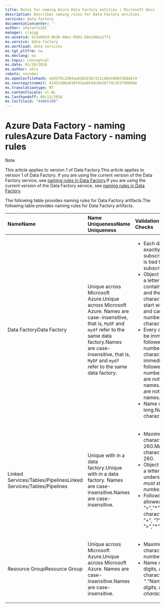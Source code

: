 ```yaml
---
title: Rules for naming Azure Data Factory entities | Microsoft Docs
description: Describes naming rules for Data Factory entities.
services: data-factory
documentationcenter: ''
author: sharonlo101
manager: craigg
ms.assetid: bc5e801d-0b3b-48ec-9501-bb4146ea17f1
ms.service: data-factory
ms.workload: data-services
ms.tgt_pltfrm: na
ms.devlang: na
ms.topic: conceptual
ms.date: 01/10/2018
ms.author: shlo
robots: noindex
ms.openlocfilehash: eb4579c2d94ae610d21b7221c0b410b07268d419
ms.sourcegitcommit: d1451406a010fd3aa854dc8e5b77dc5537d8050e
ms.translationtype: MT
ms.contentlocale: nl-NL
ms.lasthandoff: 09/13/2018
ms.locfileid: "44865100"
---
```

# <a name="azure-data-factory---naming-rules"></a><span data-ttu-id="a0c78-103">Azure Data Factory - naming rules</span><span class="sxs-lookup"><span data-stu-id="a0c78-103">Azure Data Factory - naming rules</span></span>
> [!NOTE]
> <span data-ttu-id="a0c78-104">This article applies to version 1 of Data Factory.</span><span class="sxs-lookup"><span data-stu-id="a0c78-104">This article applies to version 1 of Data Factory.</span></span> <span data-ttu-id="a0c78-105">If you are using the current version of the Data Factory service, see [naming rules in Data Factory](../naming-rules.md).</span><span class="sxs-lookup"><span data-stu-id="a0c78-105">If you are using the current version of the Data Factory service, see [naming rules in Data Factory](../naming-rules.md).</span></span>

<span data-ttu-id="a0c78-106">The following table provides naming rules for Data Factory artifacts.</span><span class="sxs-lookup"><span data-stu-id="a0c78-106">The following table provides naming rules for Data Factory artifacts.</span></span>

| <span data-ttu-id="a0c78-107">Name</span><span class="sxs-lookup"><span data-stu-id="a0c78-107">Name</span></span> | <span data-ttu-id="a0c78-108">Name Uniqueness</span><span class="sxs-lookup"><span data-stu-id="a0c78-108">Name Uniqueness</span></span> | <span data-ttu-id="a0c78-109">Validation Checks</span><span class="sxs-lookup"><span data-stu-id="a0c78-109">Validation Checks</span></span> |
|:--- |:--- |:--- |
| <span data-ttu-id="a0c78-110">Data Factory</span><span class="sxs-lookup"><span data-stu-id="a0c78-110">Data Factory</span></span> |<span data-ttu-id="a0c78-111">Unique across Microsoft Azure.</span><span class="sxs-lookup"><span data-stu-id="a0c78-111">Unique across Microsoft Azure.</span></span> <span data-ttu-id="a0c78-112">Names are case-insensitive, that is, `MyDF` and `mydf` refer to the same data factory.</span><span class="sxs-lookup"><span data-stu-id="a0c78-112">Names are case-insensitive, that is, `MyDF` and `mydf` refer to the same data factory.</span></span> |<ul><li><span data-ttu-id="a0c78-113">Each data factory is tied to exactly one Azure subscription.</span><span class="sxs-lookup"><span data-stu-id="a0c78-113">Each data factory is tied to exactly one Azure subscription.</span></span></li><li><span data-ttu-id="a0c78-114">Object names must start with a letter or a number, and can contain only letters, numbers, and the dash (-) character.</span><span class="sxs-lookup"><span data-stu-id="a0c78-114">Object names must start with a letter or a number, and can contain only letters, numbers, and the dash (-) character.</span></span></li><li><span data-ttu-id="a0c78-115">Every dash (-) character must be immediately preceded and followed by a letter or a number.</span><span class="sxs-lookup"><span data-stu-id="a0c78-115">Every dash (-) character must be immediately preceded and followed by a letter or a number.</span></span> <span data-ttu-id="a0c78-116">Consecutive dashes are not permitted in container names.</span><span class="sxs-lookup"><span data-stu-id="a0c78-116">Consecutive dashes are not permitted in container names.</span></span></li><li><span data-ttu-id="a0c78-117">Name can be 3-63 characters long.</span><span class="sxs-lookup"><span data-stu-id="a0c78-117">Name can be 3-63 characters long.</span></span></li></ul> |
| <span data-ttu-id="a0c78-118">Linked Services/Tables/Pipelines</span><span class="sxs-lookup"><span data-stu-id="a0c78-118">Linked Services/Tables/Pipelines</span></span> |<span data-ttu-id="a0c78-119">Unique with in a data factory.</span><span class="sxs-lookup"><span data-stu-id="a0c78-119">Unique with in a data factory.</span></span> <span data-ttu-id="a0c78-120">Names are case-insensitive.</span><span class="sxs-lookup"><span data-stu-id="a0c78-120">Names are case-insensitive.</span></span> |<ul><li><span data-ttu-id="a0c78-121">Maximum number of characters in a table name: 260.</span><span class="sxs-lookup"><span data-stu-id="a0c78-121">Maximum number of characters in a table name: 260.</span></span></li><li><span data-ttu-id="a0c78-122">Object names must start with a letter, number, or an underscore (_).</span><span class="sxs-lookup"><span data-stu-id="a0c78-122">Object names must start with a letter, number, or an underscore (_).</span></span></li><li><span data-ttu-id="a0c78-123">Following characters are not allowed: “.”, “+”, “?”, “/”, “<”, ”>”,”\*”,”%”,”&”,”:”,”\\”</span><span class="sxs-lookup"><span data-stu-id="a0c78-123">Following characters are not allowed: “.”, “+”, “?”, “/”, “<”, ”>”,”\*”,”%”,”&”,”:”,”\\”</span></span></li></ul> |
| <span data-ttu-id="a0c78-124">Resource Group</span><span class="sxs-lookup"><span data-stu-id="a0c78-124">Resource Group</span></span> |<span data-ttu-id="a0c78-125">Unique across Microsoft Azure.</span><span class="sxs-lookup"><span data-stu-id="a0c78-125">Unique across Microsoft Azure.</span></span> <span data-ttu-id="a0c78-126">Names are case-insensitive.</span><span class="sxs-lookup"><span data-stu-id="a0c78-126">Names are case-insensitive.</span></span> |<ul><li><span data-ttu-id="a0c78-127">Maximum number of characters: 1000.</span><span class="sxs-lookup"><span data-stu-id="a0c78-127">Maximum number of characters: 1000.</span></span></li><li><span data-ttu-id="a0c78-128">Name can contain letters, digits, and the following characters: “-”, “_”, “,” and “.”</span><span class="sxs-lookup"><span data-stu-id="a0c78-128">Name can contain letters, digits, and the following characters: “-”, “_”, “,” and “.”</span></span></li></ul> |

